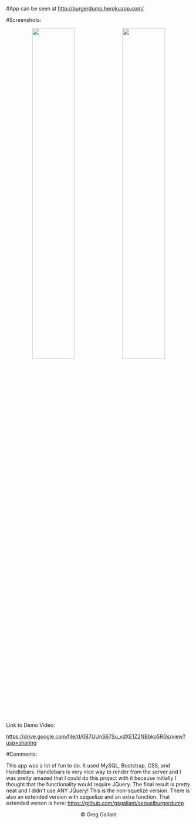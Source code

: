 #App can be seen at
http://burgerdump.herokuapp.com/

#Screenshots:
<p align="center">
<span>
<img src="https://github.com/gsgallant/screenshots/blob/master/burgerdump/Screen%20Shot%202016-06-16%20at%2010.22.16%20PM.png" width="48%" height="auto"/>
<img src="https://github.com/gsgallant/screenshots/blob/master/burgerdump/Screen%20Shot%202016-06-16%20at%2010.22.47%20PM.png" width="48%" height="auto"/>
</span>
</p>




Link to Demo Video:

https://drive.google.com/file/d/0B7UUnS67Su_vdXE1Z2NBbko5RGs/view?usp=sharing




#Comments:

This app was a lot of fun to do.  It used MySQL, Bootstrap, CSS, and Handlebars.  Handlebars is very nice way to render from the server and I was pretty amazed that I could do this project with it because initially I thought that the functionality would require JQuery.  The final result is pretty neat and I didn't use ANY JQuery!
This is the non-squelize version.  There is also an extended version with sequelize and an extra function.  That extended verson is here:
https://github.com/gsgallant/sequelburgerdump

<p align="center">
&copy; Greg Gallant
</p>
